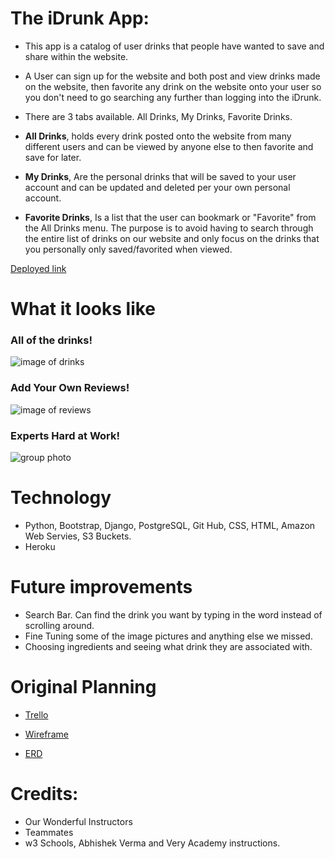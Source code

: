# The iDrunk App:
* This app is a catalog of user drinks that people have wanted to save and share within the website.
* A User can sign up for the website and both post and view drinks made on the website, then favorite any drink on the website onto your user so you don't need to go searching any further than logging into the iDrunk.

* There are 3 tabs available. All Drinks, My Drinks, Favorite Drinks.
* **All Drinks**, holds every drink posted onto the website from many different users and
can be viewed by anyone else to then favorite and save for later.
* **My Drinks**, Are the personal drinks that will be saved to your user account and can be updated and deleted per your own personal account.
* **Favorite Drinks**, Is a list that the user can bookmark or "Favorite" from the All Drinks menu. The purpose is to avoid having to search through the entire list of drinks on our website and only focus on the drinks that you personally only saved/favorited when viewed.

[Deployed link](https://idrunk1.herokuapp.com/)

# What it looks like

### All of the drinks!
![image of drinks](https://i.imgur.com/GvM9REv.png)

### Add Your Own Reviews!
![image of reviews](https://i.imgur.com/AfzpCeR.png)

### Experts Hard at Work!
![group photo](https://i.imgur.com/J8jQ0Bb.png)

# Technology
* Python, Bootstrap, Django, PostgreSQL, Git Hub, CSS, HTML, Amazon Web Servies, S3 Buckets. 
* Heroku

# Future improvements
* Search Bar. Can find the drink you want by typing in the word instead of scrolling around.
* Fine Tuning some of the image pictures and anything else we missed.
* Choosing ingredients and seeing what drink they are associated with.

# Original Planning
* [Trello](https://trello.com/b/xvOF2K4c/project-3)

* [Wireframe](https://lucid.app/lucidchart/b37eeeb6-d851-4f39-8b7d-98e64e00a41d/edit?beaconFlowId=FD245051A2B9BC40&invitationId=inv_58d62b7d-a662-4f43-954d-e5a4904de330&page=uP1BopAARZY8#)

* [ERD](https://lucid.app/lucidchart/f30ae6d6-fcfa-4bb7-9160-d8390b095a4b/edit?existing=1&token=9fec92b9e54e06d2ecd50feb9088bde8771c8161-eml%3Dliu.andrew625%2540gmail.com%26ts%3D1662073587%26uid%3D174449013&docId=f30ae6d6-fcfa-4bb7-9160-d8390b095a4b&shared=true&page=0_0&invitationId=inv_a9f9e64d-3774-4396-af0d-a3dff768d549#)

# Credits:
* Our Wonderful Instructors
* Teammates
* w3 Schools, Abhishek Verma and Very Academy instructions.
